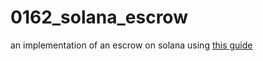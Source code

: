 # 0162_solana_escrow

an implementation of an escrow on solana using [this guide](https://paulx.dev/2021/01/14/programming-on-solana-an-introduction)
